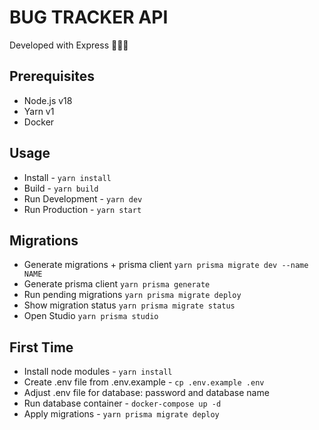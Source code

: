 # BUG TRACKER API

Developed with Express 🚀🚀🚀

## Prerequisites

- Node.js v18
- Yarn v1
- Docker

## Usage

- Install - `yarn install`
- Build - `yarn build`
- Run Development - `yarn dev`
- Run Production - `yarn start`

## Migrations

- Generate migrations + prisma client `yarn prisma migrate dev --name NAME`
- Generate prisma client `yarn prisma generate`
- Run pending migrations `yarn prisma migrate deploy`
- Show migration status `yarn prisma migrate status`
- Open Studio `yarn prisma studio`

## First Time

- Install node modules - `yarn install`
- Create .env file from .env.example - `cp .env.example .env`
- Adjust .env file for database: password and database name
- Run database container - `docker-compose up -d`
- Apply migrations - `yarn prisma migrate deploy`